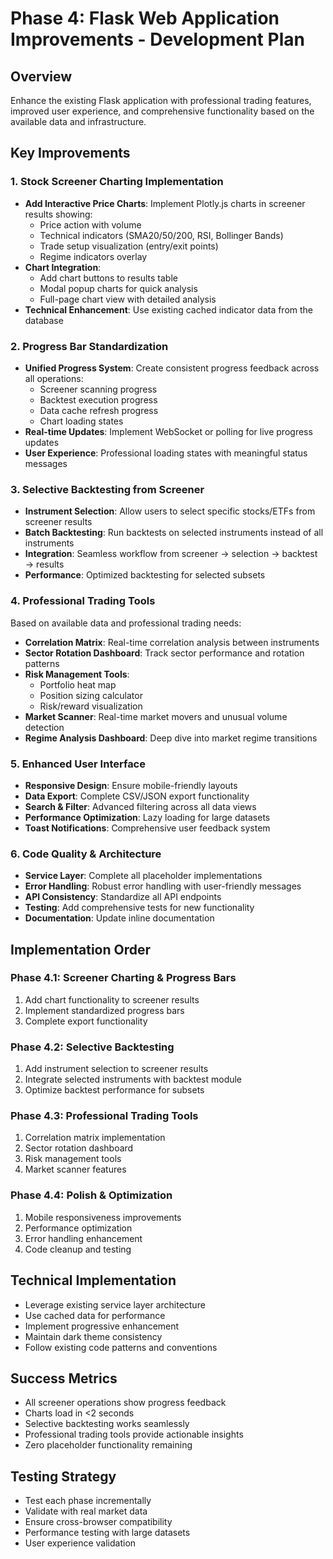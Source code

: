# Phase 4: Flask Web Application Improvements - Development Plan

## Overview
Enhance the existing Flask application with professional trading features, improved user experience, and comprehensive functionality based on the available data and infrastructure.

## Key Improvements

### 1. Stock Screener Charting Implementation
- **Add Interactive Price Charts**: Implement Plotly.js charts in screener results showing:
  - Price action with volume
  - Technical indicators (SMA20/50/200, RSI, Bollinger Bands)
  - Trade setup visualization (entry/exit points)
  - Regime indicators overlay
- **Chart Integration**: 
  - Add chart buttons to results table
  - Modal popup charts for quick analysis
  - Full-page chart view with detailed analysis
- **Technical Enhancement**: Use existing cached indicator data from the database

### 2. Progress Bar Standardization
- **Unified Progress System**: Create consistent progress feedback across all operations:
  - Screener scanning progress
  - Backtest execution progress  
  - Data cache refresh progress
  - Chart loading states
- **Real-time Updates**: Implement WebSocket or polling for live progress updates
- **User Experience**: Professional loading states with meaningful status messages

### 3. Selective Backtesting from Screener
- **Instrument Selection**: Allow users to select specific stocks/ETFs from screener results
- **Batch Backtesting**: Run backtests on selected instruments instead of all instruments
- **Integration**: Seamless workflow from screener → selection → backtest → results
- **Performance**: Optimized backtesting for selected subsets

### 4. Professional Trading Tools
Based on available data and professional trading needs:
- **Correlation Matrix**: Real-time correlation analysis between instruments
- **Sector Rotation Dashboard**: Track sector performance and rotation patterns
- **Risk Management Tools**: 
  - Portfolio heat map
  - Position sizing calculator
  - Risk/reward visualization
- **Market Scanner**: Real-time market movers and unusual volume detection
- **Regime Analysis Dashboard**: Deep dive into market regime transitions

### 5. Enhanced User Interface
- **Responsive Design**: Ensure mobile-friendly layouts
- **Data Export**: Complete CSV/JSON export functionality
- **Search & Filter**: Advanced filtering across all data views
- **Performance Optimization**: Lazy loading for large datasets
- **Toast Notifications**: Comprehensive user feedback system

### 6. Code Quality & Architecture
- **Service Layer**: Complete all placeholder implementations
- **Error Handling**: Robust error handling with user-friendly messages
- **API Consistency**: Standardize all API endpoints
- **Testing**: Add comprehensive tests for new functionality
- **Documentation**: Update inline documentation

## Implementation Order

### Phase 4.1: Screener Charting & Progress Bars
1. Add chart functionality to screener results
2. Implement standardized progress bars
3. Complete export functionality

### Phase 4.2: Selective Backtesting
1. Add instrument selection to screener results
2. Integrate selected instruments with backtest module
3. Optimize backtest performance for subsets

### Phase 4.3: Professional Trading Tools
1. Correlation matrix implementation
2. Sector rotation dashboard
3. Risk management tools
4. Market scanner features

### Phase 4.4: Polish & Optimization
1. Mobile responsiveness improvements
2. Performance optimization
3. Error handling enhancement
4. Code cleanup and testing

## Technical Implementation
- Leverage existing service layer architecture
- Use cached data for performance
- Implement progressive enhancement
- Maintain dark theme consistency
- Follow existing code patterns and conventions

## Success Metrics
- All screener operations show progress feedback
- Charts load in <2 seconds
- Selective backtesting works seamlessly
- Professional trading tools provide actionable insights
- Zero placeholder functionality remaining

## Testing Strategy
- Test each phase incrementally
- Validate with real market data
- Ensure cross-browser compatibility
- Performance testing with large datasets
- User experience validation